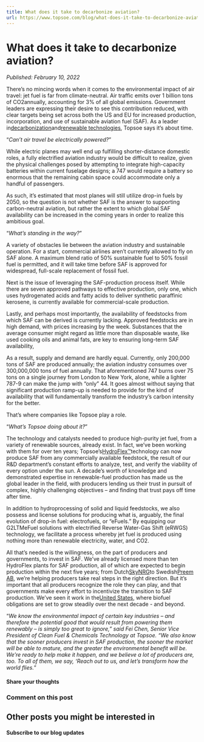 ```yaml
---
title: What does it take to decarbonize aviation?
url: https://www.topsoe.com/blog/what-does-it-take-to-decarbonize-aviation#main-content
---
```


# What does it take to decarbonize aviation?

*Published: February 10, 2022*

There’s no mincing words when it comes to the environmental impact of air travel: jet fuel is far from climate-neutral. Air traffic emits over 1 billion tons of CO2annually, accounting for 3% of all global emissions. Government leaders are expressing their desire to see this contribution reduced, with clear targets being set across both the US and EU for increased production, incorporation, and use of sustainable aviation fuel (SAF). As a leader in[decarbonization](https://www.topsoe.com/)and[renewable technologies](https://renewables.topsoe.com/), Topsoe says it’s about time.

“*Can’t air travel be electrically powered?*”

While electric planes may well end up fulfilling shorter-distance domestic roles, a fully electrified aviation industry would be difficult to realize, given the physical challenges posed by attempting to integrate high-capacity batteries within current fuselage designs; a 747 would require a battery so enormous that the remaining cabin space could accommodate only a handful of passengers.

As such, it’s estimated that most planes will still utilize drop-in fuels by 2050, so the question is not whether SAF is the answer to supporting carbon-neutral aviation, but rather the extent to which global SAF availability can be increased in the coming years in order to realize this ambitious goal.

“*What’s standing in the way?*”

A variety of obstacles lie between the aviation industry and sustainable operation. For a start, commercial airlines aren’t currently allowed to fly on SAF alone. A maximum blend ratio of 50% sustainable fuel to 50% fossil fuel is permitted, and it will take time before SAF is approved for widespread, full-scale replacement of fossil fuel.

Next is the issue of leveraging the SAF-production process itself. While there are seven approved pathways to effective production, only one, which uses hydrogenated acids and fatty acids to deliver synthetic paraffinic kerosene, is currently available for commercial-scale production.

Lastly, and perhaps most importantly, the availability of feedstocks from which SAF can be derived is currently lacking. Approved feedstocks are in high demand, with prices increasing by the week. Substances that the average consumer might regard as little more than disposable waste, like used cooking oils and animal fats, are key to ensuring long-term SAF availability,

As a result, supply and demand are hardly equal. Currently, only 200,000 tons of SAF are produced annually; the aviation industry consumes over 300,000,000 tons of fuel annually. That aforementioned 747 burns over 75 tons on a single journey from London to New York, alone, while a lighter 787-9 can make the jump with “only” 44. It goes almost without saying that significant production ramp-up is needed to provide for the kind of availability that will fundamentally transform the industry’s carbon intensity for the better.

That’s where companies like Topsoe play a role.

“*What’s Topsoe doing about it?*”

The technology and catalysts needed to produce high-purity jet fuel, from a variety of renewable sources, already exist. In fact, we’ve been working with them for over ten years; Topsoe’s[HydroFlex™](https://renewables.topsoe.com/hydroflex)technology can now produce SAF from any commercially available feedstock, the result of our R&D department’s constant efforts to analyze, test, and verify the viability of every option under the sun. A decade’s worth of knowledge and demonstrated expertise in renewable-fuel production has made us the global leader in the field, with producers lending us their trust in pursuit of complex, highly challenging objectives – and finding that trust pays off time after time.

In addition to hydroprocessing of solid and liquid feedstocks, we also possess and license solutions for producing what is, arguably, the final evolution of drop-in fuel: electrofuels, or “eFuels.” By equipping our G2LTMeFuel solutions with electrified Reverse Water-Gas Shift (eRWGS) technology, we facilitate a process whereby jet fuel is produced using nothing more than renewable electricity, water, and CO2.

All that’s needed is the willingness, on the part of producers and governments, to invest in SAF. We’ve already licensed more than ten HydroFlex plants for SAF production, all of which are expected to begin production within the next five years; from Dutch[SkyNRG](https://blog.topsoe.com/skynrg-chooses-topsoes-hydroflex-technology-for-europes-first-sustainable-aviation-fuel-plant)to Swedish[Preem AB](https://blog.topsoe.com/preem-selects-hydroflex-for-renewable-fuels-plant-with-potential-to-save-2.5-million-tons-co2), we’re helping producers take real steps in the right direction. But it’s important that all producers recognize the role they can play, and that governments make every effort to incentivize the transition to SAF production. We’ve seen it work in the[United States](https://www.eia.gov/todayinenergy/detail.php?id=50416), where biofuel obligations are set to grow steadily over the next decade - and beyond.

“*We know the environmental impact of certain key industries – and therefore the potential good that would result from powering them renewably – is simply too great to ignore,” said Fei Chen, Senior Vice President of Clean Fuel & Chemicals Technology at Topsoe. “We also know that the sooner producers invest in SAF production, the sooner the market will be able to mature, and the greater the environmental benefit will be. We’re ready to help make it happen, and we believe a lot of producers are, too. To all of them, we say, ‘Reach out to us, and let’s transform how the world flies.*”

#### Share your thoughts

### Comment on this post

## Other posts you might be interested in

#### Subscribe to our blog updates